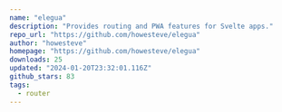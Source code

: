 ```yaml
---
name: "elegua"
description: "Provides routing and PWA features for Svelte apps."
repo_url: "https://github.com/howesteve/elegua"
author: "howesteve"
homepage: "https://github.com/howesteve/elegua"
downloads: 25
updated: "2024-01-20T23:32:01.116Z"
github_stars: 83
tags: 
  - router
---
```

